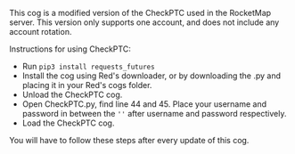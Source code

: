 This cog is a modified version of the CheckPTC used in the RocketMap server. This version only supports one account, and does not include any account rotation.

Instructions for using CheckPTC:
* Run `pip3 install requests_futures`
* Install the cog using Red's downloader, or by downloading the .py and placing it in your Red's cogs folder.
* Unload the CheckPTC cog.
* Open CheckPTC.py, find line 44 and 45. Place your username and password in between the `''` after username and password respectively.
* Load the CheckPTC cog.

You will have to follow these steps after every update of this cog.
